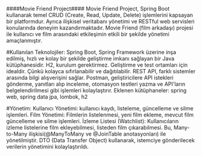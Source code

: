 ####Movie Friend Project####
Movie Friend Project, Spring Boot kullanarak temel CRUD (Create, Read, Update, Delete) işlemlerini kapsayan bir platformdur. Ayrıca ilişkisel veritabanı yönetimi ve RESTful web servisleri konularında deneyim kazandırmaktadır.
Movie Friend (film arkadaşı) projesi ile kullanıcı ve film arasındaki etkileşimin etkili bir şekilde yönetimi amaçlanmıştır.

#Kullanılan Teknolojiler:
Spring Boot, Spring Framework üzerine inşa edilmiş, hızlı ve kolay bir şekilde geliştirme imkanı sağlayan bir Java kütüphanesidir.
H2, kurulum gerektirmez. Geliştirme ve test ortamları için idealdir. Çünkü kolayca sıfırlanabilir ve dağıtılabilir. 
REST API, farklı sistemler arasında bilgi alışverişini sağlar.
Postman, geliştiricilere API istekleri gönderme, yanıtları alıp inceleme, otomasyon testleri yazma ve API'ların belgelendirilmesi gibi işlemleri kolaylaştırır.
Eklenen kütüphaneler: spring web, spring data jpa, lombok, h2

#Yönetim:
Kullanıcı Yönetimi: kullanıcı kaydı, listeleme, güncelleme ve silme işlemleri.
Film Yönetimi: Filmlerin listelenmesi, yeni film ekleme, mevcut film güncelleme ve silme işlemleri.
İzleme Listesi (Watchlist): Kullanıcıların izleme listelerine film ekleyebilmesi, listeden film çıkarabilmesi. Bu, Many-to-Many ilişkisi(@ManyToMany ve @JoinTable anotasyonları) ile yönetilmiştir.
DTO (Data Transfer Object) kullanarak, istemciye gönderilecek verilerin yönetimini kolaylaştırıldı.








